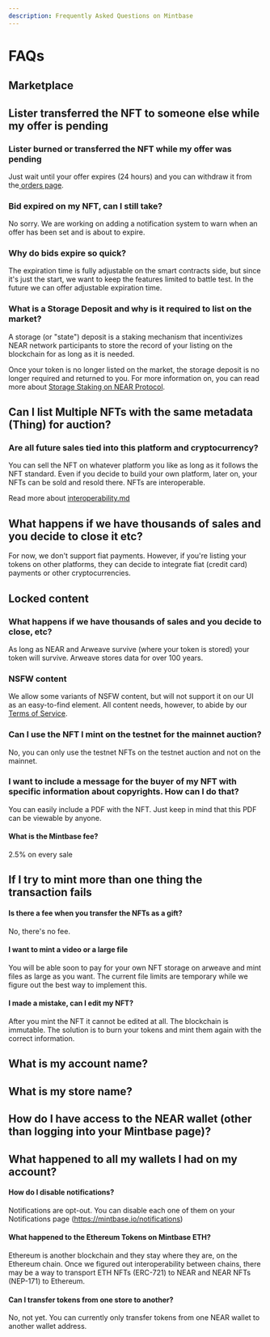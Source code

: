 ```yaml
---
description: Frequently Asked Questions on Mintbase
---
```


# FAQs

## Marketplace

## Lister transferred the NFT to someone else while my offer is pending

### Lister burned or transferred the NFT while my offer was pending

Just wait until your offer expires (24 hours) and you can withdraw it from the[ orders page](https://www.mintbase.xyz/launchpad/my-offers/0).

### Bid expired on my NFT, can I still take?

No sorry. We are working on adding a notification system to warn when an offer has been set and is about to expire.&#x20;

### Why do bids expire so quick?

The expiration time is fully adjustable on the smart contracts side, but since it's just the start, we want to keep the features limited to battle test. In the future we can offer adjustable expiration time.

### **What is a Storage Deposit and why is it required to list on the market?**

A storage (or "state") deposit is a staking mechanism that incentivizes NEAR network participants to store the record of your listing on the blockchain for as long as it is needed.&#x20;

Once your token is no longer listed on the market, the storage deposit is no longer required and returned to you. For more information on, you can read more about [Storage Staking on NEAR Protocol](https://docs.near.org/concepts/storage/storage-staking).&#x20;

## Can I list Multiple NFTs with the same metadata (Thing) for auction?

### **Are all future sales tied into this platform and cryptocurrency?**

You can sell the NFT on whatever platform you like as long as it follows the NFT standard. Even if you decide to build your own platform, later on, your NFTs can be sold and resold there. NFTs are interoperable.&#x20;

Read more about [interoperability.md](../creating/interoperability.md "mention")

## **What happens if we have thousands of sales and you decide to close it etc?**

For now, we don't support fiat payments. However, if you're listing your tokens on other platforms, they can decide to integrate fiat (credit card) payments or other cryptocurrencies.



## **Locked content**

### **What happens if we have thousands of sales and you decide to close, etc?**

As long as NEAR and Arweave survive (where your token is stored) your token will survive. Arweave stores data for over 100 years.

### **NSFW content**

We allow some variants of NSFW content, but will not support it on our UI as an easy-to-find element. All content needs, however, to abide by our [Terms of Service](https://docs.mintbase.io/company/privacy-policy-and-terms-of-service).&#x20;

### C**an I use the NFT I mint on the testnet for the mainnet auction?**

No, you can only use the testnet NFTs on the testnet auction and not on the mainnet.&#x20;

### **I want to include a message for the buyer of my NFT with specific information about copyrights. How can I do that?**

You can easily include a PDF with the NFT. Just keep in mind that this PDF can be viewable by anyone.

#### **What is the Mintbase fee?**&#x20;

2.5% on every sale

## If I try to mint more than one thing the transaction fails

#### **Is there a fee when you transfer the NFTs as a gift?**&#x20;

No, there's no fee.

#### I want to mint a video or a large file

You will be able soon to pay for your own NFT storage on arweave and mint files as large as you want. The current file limits are temporary while we figure out the best way to implement this.

#### I made a mistake, can I edit my NFT?

After you mint the NFT it cannot be edited at all. The blockchain is immutable. The solution is to burn your tokens and mint them again with the correct information.

## What is my account name?

## What is my store name?



## How do I have access to the NEAR wallet (other than logging into your Mintbase page)?

## What happened to all my wallets I had on my account?

#### How do I disable notifications?

Notifications are opt-out. You can disable each one of them on your Notifications page (https://mintbase.io/notifications)

#### What happened to the Ethereum Tokens on Mintbase ETH?&#x20;

Ethereum is another blockchain and they stay where they are, on the Ethereum chain. Once we figured out interoperability between chains,  there may be a way to transport ETH NFTs (ERC-721) to NEAR and NEAR NFTs (NEP-171) to Ethereum.

#### Can I transfer tokens from one store to another?

No, not yet. You can currently only transfer tokens from one NEAR wallet to another wallet address.
